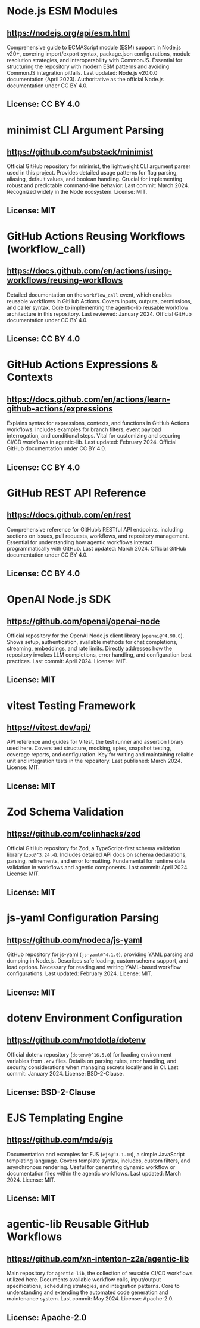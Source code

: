 # Node.js ESM Modules
## https://nodejs.org/api/esm.html
Comprehensive guide to ECMAScript module (ESM) support in Node.js v20+, covering import/export syntax, package.json configurations, module resolution strategies, and interoperability with CommonJS. Essential for structuring the repository with modern ESM patterns and avoiding CommonJS integration pitfalls. Last updated: Node.js v20.0.0 documentation (April 2023). Authoritative as the official Node.js documentation under CC BY 4.0.
## License: CC BY 4.0

# minimist CLI Argument Parsing
## https://github.com/substack/minimist
Official GitHub repository for minimist, the lightweight CLI argument parser used in this project. Provides detailed usage patterns for flag parsing, aliasing, default values, and boolean handling. Crucial for implementing robust and predictable command-line behavior. Last commit: March 2024. Recognized widely in the Node ecosystem. License: MIT.
## License: MIT

# GitHub Actions Reusing Workflows (workflow_call)
## https://docs.github.com/en/actions/using-workflows/reusing-workflows
Detailed documentation on the `workflow_call` event, which enables reusable workflows in GitHub Actions. Covers inputs, outputs, permissions, and caller syntax. Core to implementing the agentic-lib reusable workflow architecture in this repository. Last reviewed: January 2024. Official GitHub documentation under CC BY 4.0.
## License: CC BY 4.0

# GitHub Actions Expressions & Contexts
## https://docs.github.com/en/actions/learn-github-actions/expressions
Explains syntax for expressions, contexts, and functions in GitHub Actions workflows. Includes examples for branch filters, event payload interrogation, and conditional steps. Vital for customizing and securing CI/CD workflows in agentic-lib. Last updated: February 2024. Official GitHub documentation under CC BY 4.0.
## License: CC BY 4.0

# GitHub REST API Reference
## https://docs.github.com/en/rest
Comprehensive reference for GitHub’s RESTful API endpoints, including sections on issues, pull requests, workflows, and repository management. Essential for understanding how agentic workflows interact programmatically with GitHub. Last updated: March 2024. Official GitHub documentation under CC BY 4.0.
## License: CC BY 4.0

# OpenAI Node.js SDK
## https://github.com/openai/openai-node
Official repository for the OpenAI Node.js client library (`openai@^4.98.0`). Shows setup, authentication, available methods for chat completions, streaming, embeddings, and rate limits. Directly addresses how the repository invokes LLM completions, error handling, and configuration best practices. Last commit: April 2024. License: MIT.
## License: MIT

# vitest Testing Framework
## https://vitest.dev/api/
API reference and guides for Vitest, the test runner and assertion library used here. Covers test structure, mocking, spies, snapshot testing, coverage reports, and configuration. Key for writing and maintaining reliable unit and integration tests in the repository. Last published: March 2024. License: MIT.
## License: MIT

# Zod Schema Validation
## https://github.com/colinhacks/zod
Official GitHub repository for Zod, a TypeScript-first schema validation library (`zod@^3.24.4`). Includes detailed API docs on schema declarations, parsing, refinements, and error formatting. Fundamental for runtime data validation in workflows and agentic components. Last commit: April 2024. License: MIT.
## License: MIT

# js-yaml Configuration Parsing
## https://github.com/nodeca/js-yaml
GitHub repository for js-yaml (`js-yaml@^4.1.0`), providing YAML parsing and dumping in Node.js. Describes safe loading, custom schema support, and load options. Necessary for reading and writing YAML-based workflow configurations. Last updated: February 2024. License: MIT.
## License: MIT

# dotenv Environment Configuration
## https://github.com/motdotla/dotenv
Official dotenv repository (`dotenv@^16.5.0`) for loading environment variables from `.env` files. Details on parsing rules, error handling, and security considerations when managing secrets locally and in CI. Last commit: January 2024. License: BSD-2-Clause.
## License: BSD-2-Clause

# EJS Templating Engine
## https://github.com/mde/ejs
Documentation and examples for EJS (`ejs@^3.1.10`), a simple JavaScript templating language. Covers template syntax, includes, custom filters, and asynchronous rendering. Useful for generating dynamic workflow or documentation files within the agentic workflows. Last updated: March 2024. License: MIT.
## License: MIT

# agentic-lib Reusable GitHub Workflows
## https://github.com/xn-intenton-z2a/agentic-lib
Main repository for `agentic-lib`, the collection of reusable CI/CD workflows utilized here. Documents available workflow calls, input/output specifications, scheduling strategies, and integration patterns. Core to understanding and extending the automated code generation and maintenance system. Last commit: May 2024. License: Apache-2.0.
## License: Apache-2.0